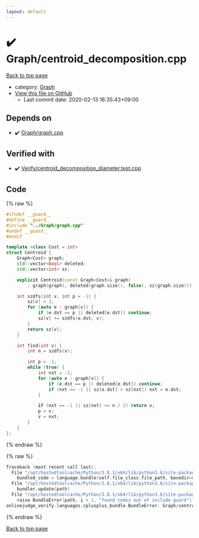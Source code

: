 ```yaml
---
layout: default
---
```


<!-- mathjax config similar to math.stackexchange -->
<script type="text/javascript" async
  src="https://cdnjs.cloudflare.com/ajax/libs/mathjax/2.7.5/MathJax.js?config=TeX-MML-AM_CHTML">
</script>
<script type="text/x-mathjax-config">
  MathJax.Hub.Config({
    TeX: { equationNumbers: { autoNumber: "AMS" }},
    tex2jax: {
      inlineMath: [ ['$','$'] ],
      processEscapes: true
    },
    "HTML-CSS": { matchFontHeight: false },
    displayAlign: "left",
    displayIndent: "2em"
  });
</script>

<script type="text/javascript" src="https://cdnjs.cloudflare.com/ajax/libs/jquery/3.4.1/jquery.min.js"></script>
<script src="https://cdn.jsdelivr.net/npm/jquery-balloon-js@1.1.2/jquery.balloon.min.js" integrity="sha256-ZEYs9VrgAeNuPvs15E39OsyOJaIkXEEt10fzxJ20+2I=" crossorigin="anonymous"></script>
<script type="text/javascript" src="../../assets/js/copy-button.js"></script>
<link rel="stylesheet" href="../../assets/css/copy-button.css" />


# :heavy_check_mark: Graph/centroid_decomposition.cpp

<a href="../../index.html">Back to top page</a>

* category: <a href="../../index.html#4cdbd2bafa8193091ba09509cedf94fd">Graph</a>
* <a href="{{ site.github.repository_url }}/blob/master/Graph/centroid_decomposition.cpp">View this file on GitHub</a>
    - Last commit date: 2020-02-13 16:35:43+09:00




## Depends on

* :heavy_check_mark: <a href="graph.cpp.html">Graph/graph.cpp</a>


## Verified with

* :heavy_check_mark: <a href="../../verify/Verify/centroid_decomposition_diameter.test.cpp.html">Verify/centroid_decomposition_diameter.test.cpp</a>


## Code

<a id="unbundled"></a>
{% raw %}
```cpp
#ifndef __guard__
#define __guard__
#include "../Graph/graph.cpp"
#undef __guard__
#endif

template <class Cost = int>
struct Centroid {
    Graph<Cost> graph;
    std::vector<bool> deleted;
    std::vector<int> sz;

    explicit Centroid(const Graph<Cost>& graph)
        : graph(graph), deleted(graph.size(), false), sz(graph.size()) {}

    int szdfs(int v, int p = -1) {
        sz[v] = 1;
        for (auto e : graph[v]) {
            if (e.dst == p || deleted[e.dst]) continue;
            sz[v] += szdfs(e.dst, v);
        }
        return sz[v];
    }

    int find(int v) {
        int n = szdfs(v);

        int p = -1;
        while (true) {
            int nxt = -1;
            for (auto e : graph[v]) {
                if (e.dst == p || deleted[e.dst]) continue;
                if (nxt == -1 || sz[e.dst] > sz[nxt]) nxt = e.dst;
            }

            if (nxt == -1 || sz[nxt] <= n / 2) return v;
            p = v;
            v = nxt;
        }
    }
};

```
{% endraw %}

<a id="bundled"></a>
{% raw %}
```cpp
Traceback (most recent call last):
  File "/opt/hostedtoolcache/Python/3.8.1/x64/lib/python3.8/site-packages/onlinejudge_verify/docs.py", line 347, in write_contents
    bundled_code = language.bundle(self.file_class.file_path, basedir=self.cpp_source_path)
  File "/opt/hostedtoolcache/Python/3.8.1/x64/lib/python3.8/site-packages/onlinejudge_verify/languages/cplusplus.py", line 68, in bundle
    bundler.update(path)
  File "/opt/hostedtoolcache/Python/3.8.1/x64/lib/python3.8/site-packages/onlinejudge_verify/languages/cplusplus_bundle.py", line 151, in update
    raise BundleError(path, i + 1, "found codes out of include guard")
onlinejudge_verify.languages.cplusplus_bundle.BundleError: Graph/centroid_decomposition.cpp: line 6: found codes out of include guard

```
{% endraw %}

<a href="../../index.html">Back to top page</a>

